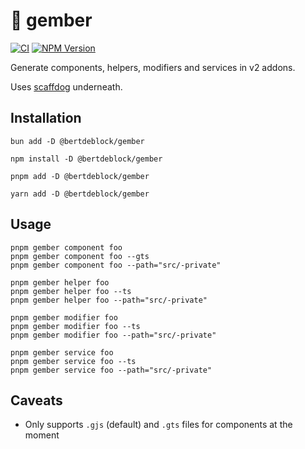 # 🫚 gember

[![CI](https://github.com/bertdeblock/gember/workflows/CI/badge.svg)](https://github.com/bertdeblock/gember/actions?query=workflow%3ACI)
[![NPM Version](https://badge.fury.io/js/%40bertdeblock%2Fgember.svg)](https://badge.fury.io/js/%40bertdeblock%2Fgember)

Generate components, helpers, modifiers and services in v2 addons.

Uses [scaffdog](https://scaff.dog/) underneath.

## Installation

```shell
bun add -D @bertdeblock/gember
```

```shell
npm install -D @bertdeblock/gember
```

```shell
pnpm add -D @bertdeblock/gember
```

```shell
yarn add -D @bertdeblock/gember
```

## Usage

```shell
pnpm gember component foo
pnpm gember component foo --gts
pnpm gember component foo --path="src/-private"

pnpm gember helper foo
pnpm gember helper foo --ts
pnpm gember helper foo --path="src/-private"

pnpm gember modifier foo
pnpm gember modifier foo --ts
pnpm gember modifier foo --path="src/-private"

pnpm gember service foo
pnpm gember service foo --ts
pnpm gember service foo --path="src/-private"
```

## Caveats

- Only supports `.gjs` (default) and `.gts` files for components at the moment
